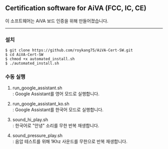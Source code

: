 ## Certification software for AiVA (FCC, IC, CE)

이 소프트웨어는 AiVA 보드 인증을 위해 만들어졌습니다.

---
### 설치
```
$ git clone https://github.com/roykang75/AiVA-Cert-SW.git
$ cd AiVA-Cert-SW
$ chmod +x automated_install.sh
$ ./automated_install.sh
```

### 수동 실행
1. run_google_assistant.sh  
: Google Assistant를 영어 모드로 실행합니다.  

2. run_google_assistant_ko.sh  
: Google Assistant를 한국어 모드로 실행합니다.  

3. sound_hi_play.sh  
: 한국어로 "안녕" 소리를 무한 반복 재생합니다.  

4. sound_pressure_play.sh  
: 음압 테스트를 위해 1Khz 사운드를 무한으로 반복 재생합니다.  